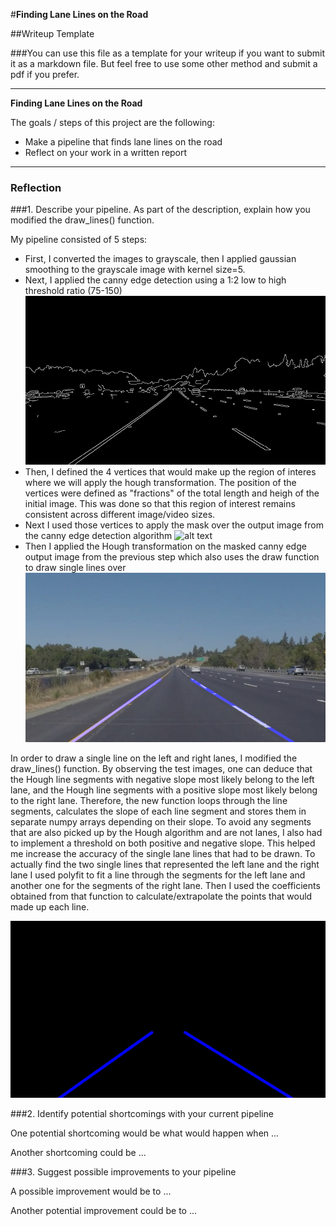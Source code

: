 #**Finding Lane Lines on the Road** 

##Writeup Template

###You can use this file as a template for your writeup if you want to submit it as a markdown file. But feel free to use some other method and submit a pdf if you prefer.

---

**Finding Lane Lines on the Road**

The goals / steps of this project are the following:
* Make a pipeline that finds lane lines on the road
* Reflect on your work in a written report


[//]: # (Image References)

[image1]: ./output_images/edges_solidYellowLeft.jpg "Grayscale"
[image2]: ./output_images/masked_solidYellowLeftjpg "Grayscale"
[image3]: ./output_images/lanes_solidYellowLeft.jpg "Grayscale"
[image4]: ./output_images/blended_solidYellowLeft.jpg "Grayscale"

---

### Reflection

###1. Describe your pipeline. As part of the description, explain how you modified the draw_lines() function.

My pipeline consisted of 5 steps:
- First, I converted the images to grayscale, then I applied gaussian smoothing to the grayscale image with kernel size=5. 
- Next, I applied the canny edge detection using a 1:2 low to high threshold ratio (75-150)
![alt text][image1] 
- Then, I defined the 4 vertices that would make up the region of interes where we will apply the hough transformation. The position of the vertices were defined as "fractions" of the total length and heigh of the initial image. This was done so that this region of interest remains consistent across different image/video sizes.
- Next I used those vertices to apply the mask over the output image from the canny edge detection algorithm
![alt text][image2]
- Then I applied the Hough transformation on the masked canny edge output image from the previous step which also uses the draw function to draw single lines over 
![alt text][image4]

In order to draw a single line on the left and right lanes, I modified the draw_lines() function. By observing the test images, one can deduce that the Hough line segments with negative slope most likely belong to the left lane, and the Hough line segments with a positive slope most likely belong to the right lane. Therefore, the new function loops through the line segments, calculates the slope of each line segment and stores them in separate numpy arrays depending on their slope. To avoid any segments that are also picked up by the Hough algorithm and are not lanes, I also had to implement a threshold on both positive and negative slope. This helped me increase the accuracy of the single lane lines that had to be drawn. To actually find the two single lines that represented the left lane and the right lane I used polyfit to fit a line through the segments for the left lane and another one for the segments of the right lane. Then I used the coefficients obtained from that function to calculate/extrapolate the points that would made up each line. 

![alt text][image3]



###2. Identify potential shortcomings with your current pipeline


One potential shortcoming would be what would happen when ... 

Another shortcoming could be ...


###3. Suggest possible improvements to your pipeline

A possible improvement would be to ...

Another potential improvement could be to ...